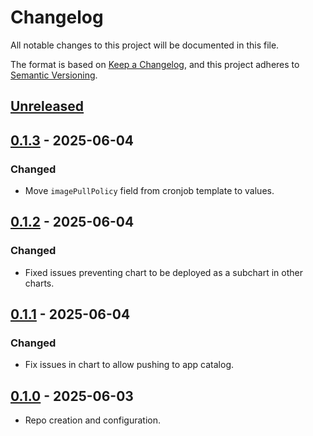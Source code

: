 # Changelog

All notable changes to this project will be documented in this file.

The format is based on [Keep a Changelog](https://keepachangelog.com/en/1.0.0/),
and this project adheres to [Semantic Versioning](https://semver.org/spec/v2.0.0.html).

## [Unreleased]

## [0.1.3] - 2025-06-04

### Changed

- Move `imagePullPolicy` field from cronjob template to values.

## [0.1.2] - 2025-06-04

### Changed

- Fixed issues preventing chart to be deployed as a subchart in other charts.

## [0.1.1] - 2025-06-04

### Changed

- Fix issues in chart to allow pushing to app catalog.

## [0.1.0] - 2025-06-03

- Repo creation and configuration.

[Unreleased]: https://github.com/giantswarm/pg-cluster-recovery-test/compare/v0.1.3...HEAD
[0.1.3]: https://github.com/giantswarm/pg-cluster-recovery-test/compare/v0.1.2...v0.1.3
[0.1.2]: https://github.com/giantswarm/pg-cluster-recovery-test/compare/v0.1.1...v0.1.2
[0.1.1]: https://github.com/giantswarm/pg-cluster-recovery-test/compare/v0.1.0...v0.1.1
[0.1.0]: https://github.com/giantswarm/pg-cluster-recovery-test/releases/tag/v0.1.0
